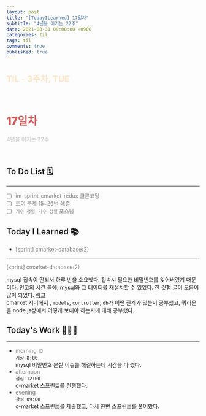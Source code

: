 ```yaml
---
layout: post
title: "[TodayILearned] 17일차"
subtitle: "4년을 이기는 22주"
date: 2021-08-31 09:00:00 +0900
categories: til
tags: til
comments: true
published: true
---
```


## <span style="color:Bisque;font-size: 22px">TIL - 3주차, TUE</span>

<br />

# **<span style="font-weight:900;color:indianred">17일차</span>**

**<span style="color:lightgray">4년을 이기는 22주</span>**

<br />

## <span style="font-weight:600">To Do List</span> 🗓

---

- [ ] <span style="color:gray">im-sprint-cmarket-redux 클론코딩</span>
- [ ] <span style="color:gray">토이 문제 15~26번 해결</span>
- [ ] <span style="color:gray">`계수 정렬`, `기수 정렬` 포스팅</span>

## <span style="font-weight:600">Today I Learned</span> 📚

- <span style="color:gray">[sprint] cmarket-database(2)</span>

---

<span style="color:gray">[sprint] cmarket-database(2)</span>

mysql 접속이 안되서 하루 반을 소요했다. 접속시 필요한 비밀번호를 잊어버렸기 때문이다. 인고의 시간 끝에, mysql와 그 데이터를 재설치할 수 있었다. 한 깃헙 글이 도움이 많이 되었다. [링크](https://github.com/appkr/l5code/issues/4)<br>
cmarket 서버에서 , `models`, `controller`, `db`가 어떤 관계가 있는지 공부했고, 쿼리문을 node.js상에서 어떻게 보내야 하는지에 대해 공부했다.

## <span style="font-weight:600">Today's Work</span> 🧗🏻‍♂️

---

- <span style="color:gray">morning 🌞</span> <br>
  `기상 8:00` <br>
  mysql 비밀번호 분실 이슈를 해결하는데 시간을 다 썼다.
- <span style="color:gray">afternoon</span> <br>
  `점심 12:00`<br>
  c-market 스프린트를 진행했다.
- <span style="color:gray">evening</span> <br>
  `착석 09:00`<br>
  c-market 스프린트를 제출했고, 다시 한번 스프린트를 풀어봤다.

